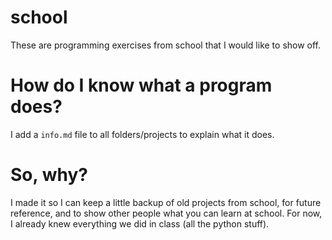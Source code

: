 # school
These are programming exercises from school that I would like to show off.

# How do I know what a program does?
I add a `info.md` file to all folders/projects to explain what it does.

# So, why?
I made it so I can keep a little backup of old projects from school, for future reference, and to show other people what you can learn at school.
For now, I already knew everything we did in class (all the python stuff).

